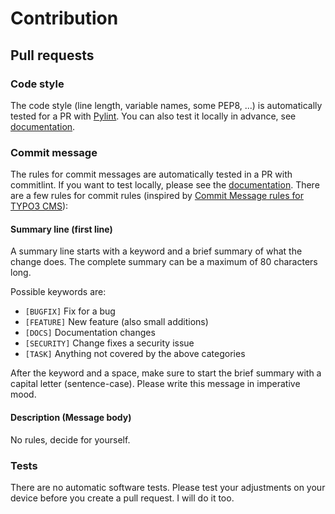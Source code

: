 # Contribution

## Pull requests

### Code style

The code style (line length, variable names, some PEP8, ...) is automatically tested for a PR with 
[Pylint](https://www.pylint.org/). You can also test it locally in advance, see 
[documentation](http://pylint.pycqa.org/en/latest/). 

### Commit message

The rules for commit messages are automatically tested in a PR with commitlint. If you want to test locally, 
please see the [documentation](https://commitlint.js.org/#/guides-local-setup). There are a few rules for commit 
rules (inspired by 
[Commit Message rules for TYPO3 CMS](https://docs.typo3.org/m/typo3/guide-contributionworkflow/master/en-us/Appendix/CommitMessage.html)):

#### Summary line (first line)

A summary line starts with a keyword and a brief summary of what the change does. The complete summary can be a 
maximum of 80 characters long.

Possible keywords are:

* `[BUGFIX]` Fix for a bug
* `[FEATURE]` New feature (also small additions)
* `[DOCS]` Documentation changes
* `[SECURITY]` Change fixes a security issue
* `[TASK]` Anything not covered by the above categories

After the keyword and a space, make sure to start the brief summary with a capital letter (sentence-case). Please 
write this message in imperative mood.

#### Description (Message body)

No rules, decide for yourself.

### Tests

There are no automatic software tests. Please test your adjustments on your device before you create a pull request.
I will do it too.
